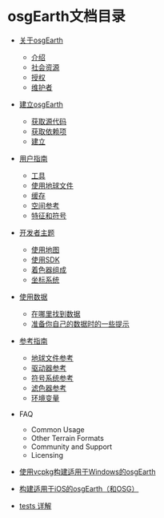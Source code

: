
# osgEarth文档目录

  * [关于osgEarth](./AboutOsgEarth.md)
    * [介绍](./AboutOsgEarth.md#介绍)
    * [社会资源](./AboutOsgEarth.md#社会资源)
    * [授权](./AboutOsgEarth.md#授权)
    * [维护者](./AboutOsgEarth.md#维护者)
  * [建立osgEarth](./BuildingOsgEarth.md)
    * [获取源代码](./BuildingOsgEarth.md#获取源代码)
    * [获取依赖项](./BuildingOsgEarth.md#获取依赖项)
    * [建立](./BuildingOsgEarth.md#建立)
  * [用户指南](./UserGuide.md)
    * [工具](./UserGuide/Tools.md)
    * [使用地球文件](./UserGuide/UsingEarthFiles.md)
    * [缓存](./UserGuide/Caching.md)
    * [空间参考](./UserGuide/SpatialReference.md)
    * [特征和符号](./UserGuide/FeaturesandSymbology.md)
  * [开发者主题](./DeveloperTopics.md)
    * [使用地图](./DeveloperTopics/WorkingwithMaps.md)
    * [使用SDK](./DeveloperTopics/UtilitiesSDK.md)
    * [着色器组成](./DeveloperTopics/ShaderComposition.md)
    * [坐标系统](./DeveloperTopics/CoordinateSystems.md)
  * [使用数据](./WorkingwithData.md)
    * [在哪里找到数据](./WorkingwithData.md#在哪里找到数据)
    * [准备你自己的数据时的一些提示](./WorkingwithData.md#准备你自己的数据时的一些提示)
  * [参考指南](./ReferenceGuides.md)
    * [地球文件参考](./ReferenceGuides/EarthFileReference.md)
    * [驱动器参考](./ReferenceGuides/DriverReference.md)
    * [符号系统参考](./ReferenceGuides/SymbologyReference.md)
    * [滤色器参考](./ReferenceGuides/ColorFilterReference.md)
    * [环境变量](./ReferenceGuides/EnvironmentVariables.md)
  * FAQ
    * Common Usage
    * Other Terrain Formats
    * Community and Support
    * Licensing

  * [使用vcpkg构建适用于Windows的osgEarth](./vcpkg.md)
  * [构建适用于iOS的osgEarth（和OSG）](./ios.md)
  * [tests 详解](./tests.md)
